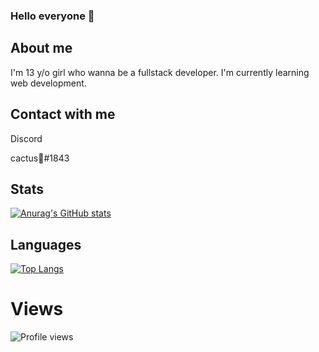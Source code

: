 ### Hello everyone 👋

## About me
I'm 13 y/o girl who wanna be a fullstack developer. I'm currently learning web development.

## Contact with me
Discord

cactus🌵#1843

## Stats
[![Anurag's GitHub stats](https://github-readme-stats.vercel.app/api?username=katrine9176&show_icons=true&theme=tokyonight)](https://github.com/anuraghazra/github-readme-stats)

## Languages
[![Top Langs](https://github-readme-stats.vercel.app/api/top-langs/?username=katrine9176&layout=compact)](https://github.com/anuraghazra/github-readme-stats)

# Views
![Profile views](https://komarev.com/ghpvc/?username=katrine9176&style=for-the-badge)
<!--
**katrine9176/katrine9176** is a ✨ _special_ ✨ repository because its `README.md` (this file) appears on your GitHub profile.

Here are some ideas to get you started:

- 🔭 I’m currently working on ...
- 🌱 I’m currently learning ...
- 👯 I’m looking to collaborate on ...
- 🤔 I’m looking for help with ...
- 💬 Ask me about ...
- 📫 How to reach me: ...
- 😄 Pronouns: ...
- ⚡ Fun fact: ...
-->
